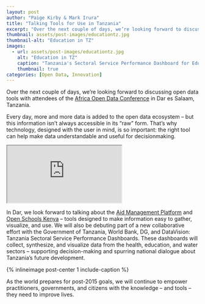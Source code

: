 ```yaml
---
layout: post
author: "Paige Kirby & Mark Irura"
title: "Talking Tools for Use in Tanzania"
excerpt: "Over the next couple of days, we’re looking forward to discussing open data tools with attendees of the Africa Open Data Conference in Dar..."
thumbnail: assets/post-images/educationtz.jpg
thumbnail-alt: "Education in TZ"
images:
  - url: assets/post-images/educationtz.jpg
    alt: "Education in TZ"
    caption: "Tanzania's Sectoral Service Performance Dashboard for Education, featuring maps, charts, and a user feedback mechanism."
    thumbnail: true
categories: [Open Data, Innovation]
---
```


Over the next couple of days, we’re looking forward to discussing open data tools with attendees of the [Africa Open Data Conference](http://www.africaopendata.net/) in Dar es Salaam, Tanzania. 

Every day, more and more data is added to the open data ecosystem – but this information isn’t always accessible in its “raw” form. That’s why technology, designed with the user in mind, is so important: the right tool can help make data understandable and useful for decisionmaking. 

<div class="media-resizable-wrapper">
 <iframe class="media-resizable-element"   src="https://goanimate.com/player/embed/0bVkrxx2toJA?utm_source=social&utm_medium=tumblr&utm_campaign=usercontent"></iframe>
</div>

In Dar, we look forward to talking about the [Aid Management Platform](/expertise/information-management/) and [Open Schools Kenya](www.openschoolskenya.org) – tools designed to make information easy to gather, visualize, and use. We will also be debuting part of a new collaborative effort with the Government of Tanzania, World Bank, DG, and DataVision: Tanzania Sectoral Service Performance Dashboards. These dashboards will collect, synthesize, and visualize data from the health, education, and water sectors – supporting decision-making and spurring national dialogue about Tanzania’s future development. 

{% inlineimage post-center 1 include-caption %}

As the world prepares for post-2015 goals, we will continue to empower practitioners, governments, and citizens with the knowledge – and tools – they need to improve lives. 
